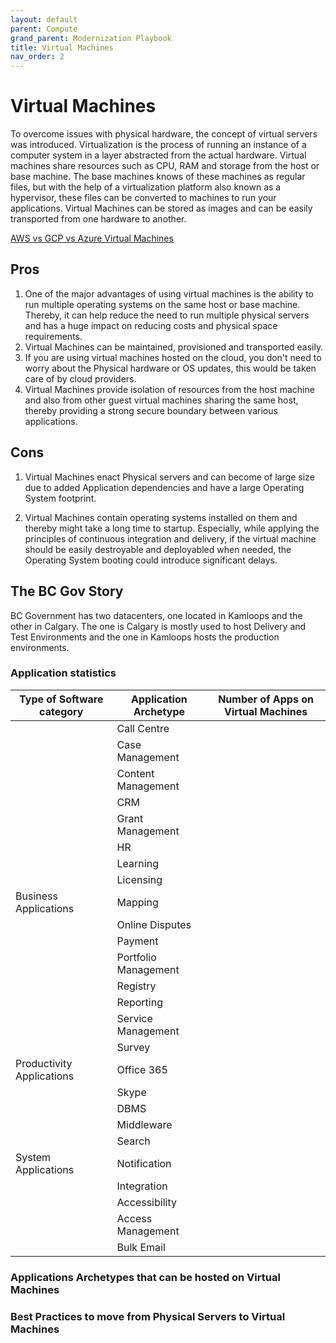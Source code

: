 ```yaml
---
layout: default
parent: Compute
grand_parent: Modernization Playbook 
title: Virtual Machines
nav_order: 2
---
```



# Virtual  Machines

  To overcome issues with physical hardware, the concept of virtual servers was introduced.  Virtualization is the process of running an instance of a computer system in a layer abstracted from the actual hardware. Virtual machines share resources such as CPU, RAM and storage from the host or base machine. The base machines knows of these machines as regular files, but with the help of a virtualization platform also known as a hypervisor, these files can be converted to machines to run your applications. Virtual Machines can be stored as images and can be easily transported from one hardware to another. 

[AWS vs GCP vs Azure Virtual Machines](assets/VirtualMachineComparison.xlsx)

## Pros

  1. One of the major advantages of using virtual machines is the ability to run multiple operating systems on the same host or base machine. Thereby, it can help reduce the need to run multiple physical servers and has a huge impact on reducing costs and physical space requirements.
  2. Virtual Machines can be maintained, provisioned and transported easily. 
  3. If you are using virtual machines hosted on the cloud, you don't need to worry about the Physical hardware or OS updates, this would be taken care of by cloud providers.
  4. Virtual Machines provide isolation of resources from the host machine and also from other guest virtual machines sharing the same host, thereby providing a strong secure boundary between various applications.

## Cons

  1. Virtual Machines enact Physical servers and can become of large size due to added Application dependencies and have a large Operating System footprint.

  2. Virtual Machines contain operating systems installed on them and thereby might take a long time to startup. Especially, while applying the principles of continuous integration and delivery, if the virtual machine should be easily destroyable and deployabled when needed, the Operating System booting could introduce significant delays.
 
 

## The BC Gov Story

  BC Government has two datacenters, one located in Kamloops and the other in Calgary. The one is Calgary is mostly used to host Delivery and Test Environments and the one in Kamloops hosts the production environments.

### Application statistics

| Type of Software category | Application Archetype | Number of Apps on Virtual Machines |
| --------------------------|-----------------------|------------------------------------|
|                           | Call Centre           |                                    |
|                           | Case Management       |                                    |
|                           | Content Management    |                                    |
|                           | CRM                   |                                    |
|                           | Grant Management      |                                    |
|                           | HR                    |                                    |
|                           | Learning              |                                    |
|                           | Licensing             |                                    |
|   Business Applications   | Mapping               |                                    |
|                           | Online Disputes       |                                    |
|                           | Payment               |                                    |
|                           | Portfolio Management  |                                    |
|                           | Registry              |                                    |
|                           | Reporting             |                                    |
|                           | Service Management    |                                    |
|                           | Survey                |                                    |
| Productivity Applications | Office 365            |                                    |     
|                           | Skype                 |                                    |  
|                           | DBMS                  |                                    |
|                           | Middleware            |                                    |
|                           | Search                |                                    |
|    System Applications    | Notification          |                                    |
|                           | Integration           |                                    |
|                           | Accessibility         |                                    |
|                           | Access Management     |                                    |
|                           | Bulk Email            |                                    |


### Applications Archetypes that can be hosted on Virtual Machines


### Best Practices to move from Physical Servers to Virtual Machines





                            
